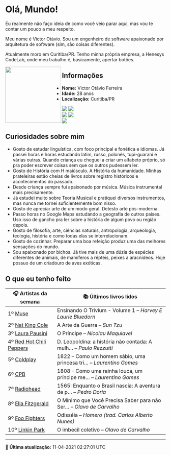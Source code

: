 # Olá, Mundo!

Eu realmente não faço ideia de como você veio parar aqui, mas vou te contar um pouco a meu respeito.

Meu nome é Victor Otávio. Sou um engenheiro de software apaixonado por arquitetura de software (sim, são coisas diferentes).

Atualmente moro em Curitiba/PR. Tenho minha própria empresa, a Henesys CodeLab, onde meu trabalho é, basicamente, apertar botões.

<img align="left" src="https://github.com/vctrtvfrrr/vctrtvfrrr/raw/master/octocat.png" alt="" width="175" />

## Informações

- **Nome:** Victor Otávio Ferreira
- **Idade:** 28 anos
- **Localização:** Curitiba/PR

[![](https://img.shields.io/badge/LinkedIn-victorotavio-blue)](https://www.linkedin.com/in/victorotavio/) [![](https://img.shields.io/badge/Twitter-@vctrtvfrrr-blue)](https://twitter.com/vctrtvfrrr)  
[![](https://img.shields.io/badge/GitHub-vctrtvfrrr-24292e)](https://github.com/vctrtvfrrr) [![](https://img.shields.io/badge/GitLab-vctrtvfrrr-ec5d16)](https://gitlab.com/vctrtvfrrr)  
[![](https://img.shields.io/badge/Email-victor@otavioferreira.com.br-red)](mailto:victor@otavioferreira.com.br)  

## Curiosidades sobre mim

-   Gosto de estudar linguística, com foco principal e fonética e idiomas. Já passei horas e horas estudando latim, russo, polonês, tupi-guarani e várias outras. Quando criança eu cheguei a criar um alfabeto próprio, só pra poder escrever coisas sem que os outros pudessem ler.
-   Gosto de História com H maiúsculo. A História da humanidade. Minhas prateleiras estão cheias de livros sobre registro históricos e acontecimentos do passado.
-   Desde criança sempre fui apaixonado por música. Música instrumental mais precisamente.
-   Já estudei muito sobre Teoria Musical e pratiquei diversos instrumentos, mas nunca me tornei suficientemente bom nisso.
-   Gosto de apreciar arte de um modo geral. Detesto arte pós-moderna.
-   Passo horas no Google Maps estudando a geografia de outros países. Uso isso de gancho pra ler sobre a história de algum povo ou região depois.
-   Gosto de filosofia, arte, ciências naturais, antropologia, arqueologia, teologia, história e como todas elas se interrelacionam.
-   Gosto de cozinhar. Preparar uma boa refeição produz uma das melhores sensações do mundo.
-   Sou apaixonado por bichos. Já tive mais de uma dúzia de espécies diferentes de animais, de mamiferos a répteis, peixes a aracnídeos. Hoje possuo de um criadouro de aves exóticas.


## O que eu tenho feito

|                            🎧 Artistas da semana                            |                      📚 Últimos livros lidos                      |
|-----------------------------------------------------------------------------|-------------------------------------------------------------------|
| 1º [Muse](https://www.last.fm/music/Muse)                                   | Ensinando O Trivium - Volume 1	–	_Harvey E Laurie Bluedorn_         |
| 2º [Nat King Cole](https://www.last.fm/music/Nat+King+Cole)                 | A Arte da Guerra	–	_Sun Tzu_                                        |
| 3º [Laura Pausini](https://www.last.fm/music/Laura+Pausini)                 | O Príncipe	–	_Nicolau Maquiavel_                                    |
| 4º [Red Hot Chili Peppers](https://www.last.fm/music/Red+Hot+Chili+Peppers) | D. Leopoldina: a história não contada: A mulh…	–	_Paulo Rezzutti_   |
| 5º [Coldplay](https://www.last.fm/music/Coldplay)                           | 1822 – Como um homem sábio, uma princesa tri…	–	_Laurentino Gomes_  |
| 6º [CPB](https://www.last.fm/music/CPB)                                     | 1808 – Como uma rainha louca, um príncipe me…	–	_Laurentino Gomes_  |
| 7º [Radiohead](https://www.last.fm/music/Radiohead)                         | 1565: Enquanto o Brasil nascia: A aventura de p…	–	_Pedro Doria_    |
| 8º [Ella Fitzgerald](https://www.last.fm/music/Ella+Fitzgerald)             | O Mínimo que Você Precisa Saber para não Ser…	–	_Olavo de Carvalho_ |
| 9º [Foo Fighters](https://www.last.fm/music/Foo+Fighters)                   | Odisséia	–	_Homero (trad. Carlos Alberto Nunes)_                    |
| 10º [Linkin Park](https://www.last.fm/music/Linkin+Park)                    | O imbecil coletivo	–	_Olavo de Carvalho_                            |


---

🚀 **Última atualização:** 11-04-2021 02:27:01 UTC